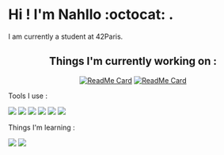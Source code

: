 <body>
 
 # Hi ! I'm Nahllo :octocat: .

 I am currently a student at 42Paris.

 <div align=center>

 ## Things I'm currently working on :


 [![ReadMe Card](https://github-readme-stats.vercel.app/api/pin/?username=NahIIo&repo=netwhat&theme=radical)](https://github.com/NahIIo/netwhat)
 [![ReadMe Card](https://github-readme-stats.vercel.app/api/pin/?username=NahIIo&repo=ft_server&theme=radical)](https://github.com/NahIIo/ft_server)
  </div>

 <div aling=left>

 Tools I use :

 <img src="http://img.shields.io/badge/-VS%20Code-007ACC?style=flat&logo=visual%20studio%20code&logoColor=white">

 <img src="http://img.shields.io/badge/-Github-000000?style=flat&logo=github&logoColor=FFFFFF">

 <img src="http://img.shields.io/badge/-Git-F1502F?style=flat&logo=git&logoColor=FFFFFF">
 
 <img src="http://img.shields.io/badge/-PHP-77BB4?style=flat&logo=php&logoColor=FFFFFF">

 <img src="http://img.shields.io/badge/-Docker-2496ed?style=flat&logo=docker&logoColor=FFFFFF">

 <img src="http://img.shields.io/badge/-StackOverflow-fe7a16?style=flat&logo=Stack Overflow&logoColor=FFFFFF">

 Things I'm learning :

 <img src="https://img.shields.io/badge/-C%20&%20C++-659ad2?style=flat&logo=c%2B%2B&logoColor=ffffff">
  
 <img src="https://img.shields.io/badge/-JavaScript-eed718?style=flat&logo=javascript&logoColor=ffffff">

 </div>
</body>
